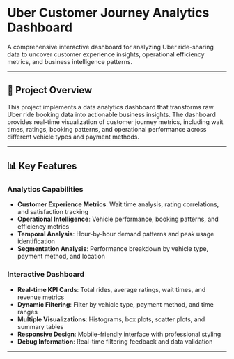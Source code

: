 # Uber Customer Journey Analytics Dashboard

A comprehensive interactive dashboard for analyzing Uber ride-sharing data to uncover customer experience insights, operational efficiency metrics, and business intelligence patterns.

---

## 🎯 Project Overview

This project implements a data analytics dashboard that transforms raw Uber ride booking data into actionable business insights. The dashboard provides real-time visualization of customer journey metrics, including wait times, ratings, booking patterns, and operational performance across different vehicle types and payment methods.

---

## 📊 Key Features

### Analytics Capabilities
- **Customer Experience Metrics**: Wait time analysis, rating correlations, and satisfaction tracking
- **Operational Intelligence**: Vehicle performance, booking patterns, and efficiency metrics
- **Temporal Analysis**: Hour-by-hour demand patterns and peak usage identification
- **Segmentation Analysis**: Performance breakdown by vehicle type, payment method, and location

### Interactive Dashboard
- **Real-time KPI Cards**: Total rides, average ratings, wait times, and revenue metrics
- **Dynamic Filtering**: Filter by vehicle type, payment method, and time ranges
- **Multiple Visualizations**: Histograms, box plots, scatter plots, and summary tables
- **Responsive Design**: Mobile-friendly interface with professional styling
- **Debug Information**: Real-time filtering feedback and data validation

---
